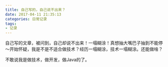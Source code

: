 ```yaml
---
title: 自己写的，自己说不出来？
date: 2017-04-11 21:35:13
categories: 日常记录
tags: 
- 记录
---
```


自己写的文章，被问到，自己却说不出来！一塌糊涂！真想抽大嘴巴子抽到不能停～开始怀疑，我是不是不适合做技术？经历一塌糊涂，技术一塌糊涂。还能做啥？

<!--more-->

不敢说我是做技术，做开发，做Java的了。